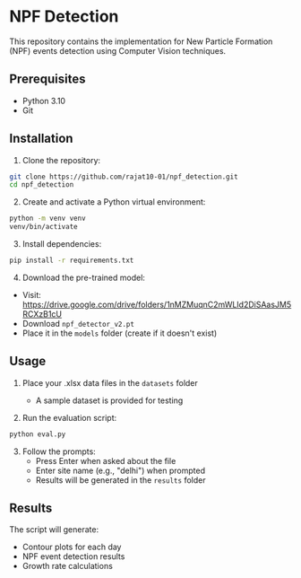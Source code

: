 # NPF Detection

This repository contains the implementation for New Particle Formation (NPF) events detection using Computer Vision techniques.

## Prerequisites

- Python 3.10
- Git

## Installation

1. Clone the repository:
```bash
git clone https://github.com/rajat10-01/npf_detection.git
cd npf_detection
```

2. Create and activate a Python virtual environment:
```bash
python -m venv venv
venv/bin/activate
```

3. Install dependencies:
```bash
pip install -r requirements.txt
```

4. Download the pre-trained model:
- Visit: https://drive.google.com/drive/folders/1nMZMuqnC2mWLId2DiSAasJM5RCXzB1cU
- Download `npf_detector_v2.pt`
- Place it in the `models` folder (create if it doesn't exist)

## Usage

1. Place your .xlsx data files in the `datasets` folder
   - A sample dataset is provided for testing

2. Run the evaluation script:
```bash
python eval.py
```

3. Follow the prompts:
   - Press Enter when asked about the file
   - Enter site name (e.g., "delhi") when prompted
   - Results will be generated in the `results` folder

## Results

The script will generate:
- Contour plots for each day
- NPF event detection results
- Growth rate calculations
